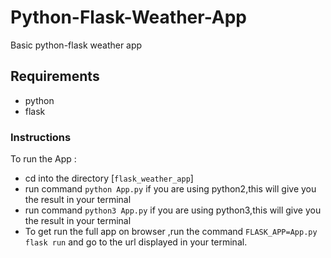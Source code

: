 # Python-Flask-Weather-App

Basic python-flask weather app

## Requirements

- python
- flask

### Instructions

To run the App :
- cd into the directory [`flask_weather_app`]
- run command `python App.py` if you are using python2,this will give you the result in your terminal
- run command `python3 App.py` if you are using python3,this will give you the result in your terminal
- To get run the full app on browser ,run the command `FLASK_APP=App.py flask run` and go to the url displayed in your terminal.
